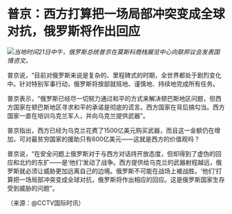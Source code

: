 # 普京：西方打算把一场局部冲突变成全球对抗，俄罗斯将作出回应

![](https://inews.gtimg.com/newsapp_bt/0/15679661429/1000)_当地时间21日中午，俄罗斯总统普京在莫斯科商栈展览中心向联邦议会发表国情咨文。_

普京说，“目前对俄罗斯来说是复杂的、里程碑式的时期，全世界都处于剧烈变化中。针对特别军事行动，俄罗斯将按部就班地、谨慎地、持续地完成所有任务。

普京表示，“俄罗斯已经尽一切努力通过和平的方式来解决顿巴斯地区问题，但西方国家在顿巴斯地区寻求和平的承诺是彻底的谎言。西方国家在背后搞勾当。西方国家一直在培训乌克兰军人，并向乌克兰提供武器”。

普京指出，西方已经为乌克兰花费了1500亿美元购买武器，而且这一金额仍在增加，可对最贫穷国家的援助只有600亿美元——这就是西方的价值观吗？

普京说，“在安全问题上俄罗斯对于与西方对话持开放态度，但却得到了虚伪的回应和北约的东扩——是‘他们’发动了战争。西方提供给乌克兰的武器射程越远，俄罗斯就必须让威胁更加远离自己的边境。俄罗斯不可能在战场上被战胜。‘他们’打算把一场局部冲突变成全球对抗，俄罗斯将作出相应的回应。这是俄罗斯国家生存受到威胁的问题”。

（来源：@CCTV国际时讯）

